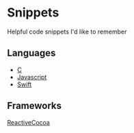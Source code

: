 # Snippets
Helpful code snippets I'd like to remember

## Languages
- [C](Languages/C.md)
- [Javascript](Languages/Javascript.md)
- [Swift](Languages/Swift.md)

## Frameworks
[ReactiveCocoa](Frameworks/ReactiveCocoa.md)
